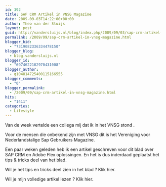 ```yaml
---
id: 392
title: SAP CRM Artikel in VNSG Magazine
date: 2009-09-03T14:22:00+00:00
author: Theo van der Sluijs
layout: post
guid: http://vandersluijs.nl/blog/index.php/2009/09/03/sap-crm-artikel-in-vnsg-magazine/
permalink: /2009/09/sap-crm-artikel-in-vnsg-magazine.html
blogger_bid:
  - "7319082336334478150"
blogger_blog:
  - blog.vandersluijs.nl
blogger_id:
  - "6974622102970431008"
blogger_author:
  - g104814725400115166555
blogger_comments:
  - "0"
blogger_permalink:
  - /2009/09/sap-crm-artikel-in-vnsg-magazine.html
hits:
  - "1411"
categories:
  - Lifestyle
---
```

Van de week vertelde een collega mij dat ik in het VNSG stond .

Voor de mensen die onbekend zijn met VNSG dit is het Vereniging voor Nederlandstalige Sap Gebruikers Magazine.

Een paar weken geleden heb ik een artikel geschreven voor dit blad over SAP CRM en Adobe Flex oplossingen. En het is dus inderdaad geplaatst het tips & tricks deel van het blad.

Wil je het tips en tricks deel zien in het blad ? Klik hier.

Wil je mijn volledige artikel lezen ? Klik hier.